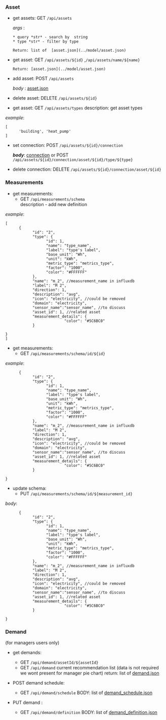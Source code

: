 
### Asset ###

* get assets: GET `/api/assets`  
  
    *args* : 
        
      * query *str* - search by  string 
      * type *str* - filter by type

      Return: list of  [asset.json](../model/asset.json)

* get asset: GET `/api/assets/${id}` ,`/api/assets/name/${name}` 
   
      Return: [asset.json](../model/asset.json)

 * add asset: POST  `/api/assets` 
  
    *body* :   [asset.json](../model/asset.json)


* delete asset: DELETE `/api/assets/${id}`  
  
* get asset: GET `/api/assets/types`
  description: get asset types 

*example*:
```
[
      'building', 'heat_pump'
]
```

* set connection: POST `/api/assets/${id}/connection`  
  
    ***body***: [connection](../model/asset_connection.json)
    or
    POST `/api/assets/${id}/connection/asset/${id}/type/${type}`  
* delete connection: DELETE `/api/assets/${id}/connection/asset/${id}`  




### Measurements


* get measurements: 
  * GET `/api/measurements/schema`      
  description - add new definition

*example*:
```
[
      {
            "id": "2",
            "type": {
                  "id": 1,
                  "name": "type_name",
                  "label": "type's label",
                  "base_unit": "Wh",
                  "unit": "kWh",
                  "metric_type": "metrics_type",
                  "factor": "1000",
                  "color": "#FFFFFF"
            },
            "name": "m_2", //measurement_name in influxdb
            "label": "M 2",
            "direction": 1,
            "description": "avg",
            "icon": "electricity", //could be removed
            "domain": "electricity",
            "sensor_name":"sensor_name", //to discuss
            "asset_id": 1, //related asset 
            "measurement_details": {
                          "color": "#5C6BC0"
            }
    
}
]
``` 
* get measurements: 
  * GET `/api/measurements/schema/id/${id}`      
  

*example*:
``` 
      {
            "id": "2",
            "type": {
                  "id": 1,
                  "name": "type_name",
                  "label": "type's label",
                  "base_unit": "Wh",
                  "unit": "kWh",
                  "metric_type": "metrics_type",
                  "factor": "1000",
                  "color": "#FFFFFF"
            },
            "name": "m_2", //measurement_name in influxdb
            "label": "M 2",
            "direction": 1,
            "description": "avg",
            "icon": "electricity", //could be removed
            "domain": "electricity",
            "sensor_name":"sensor_name", //to discuss
            "asset_id": 1, //related asset 
            "measurement_details": {
                          "color": "#5C6BC0"
            }
    
} 
``` 

* update schema: 
  * PUT `/api/measurements/schema/id/${measurement_id}`   

*body*:
```
      {
            "id": "2",
            "type": {
                  "id": 1,
                  "name": "type_name",
                  "label": "type's label",
                  "base_unit": "Wh",
                  "unit": "kWh",
                  "metric_type": "metrics_type",
                  "factor": "1000",
                  "color": "#FFFFFF"
            },
            "name": "m_2", //measurement_name in influxdb
            "label": "M 2",
            "direction": 1,
            "description": "avg",
            "icon": "electricity", //could be removed
            "domain": "electricity",
            "sensor_name":"sensor_name", //to discuss
            "asset_id": 1, //related asset 
            "measurement_details": {
                          "color": "#5C6BC0"
            }
    
}

``` 
### Demand
(for managers users only) 

* get demands: 
  * GET `/api/demand/assetId/${assetId}`      
  * GET `/api/demand` 
  current recommendation list (data is not required we wont present for manager pie chart)
   return: list of  [demand.json](../model/demand.json)

* POST demand schedule:     
  * GET `/api/demand/schedule` 
   BODY: list of  [demand_schedule.json](../model/demand_schedule.json)

* PUT demand :     
  * GET `/api/demand/definition` 
   BODY: list of  [demand_definition.json](../model/demand_definition.json)

